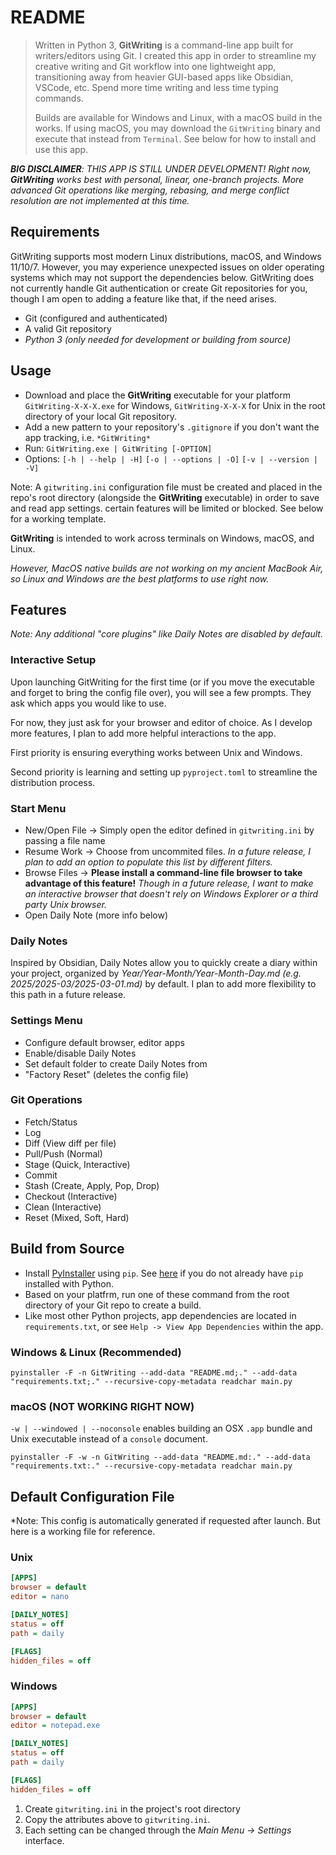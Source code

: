# README

> Written in Python 3, **GitWriting** is a command-line app built for writers/editors using Git. I created this app in order to streamline my creative writing and Git workflow into one lightweight app, transitioning away from heavier GUI-based apps like Obsidian, VSCode, etc. Spend more time writing and less time typing commands.
>
> Builds are available for Windows and Linux, with a macOS build in the works. If using macOS, you may download the `GitWriting` binary and execute that instead from `Terminal`. See below for how to install and use this app.

***BIG DISCLAIMER**: THIS APP IS STILL UNDER DEVELOPMENT! Right now, **GitWriting** works best with personal, linear, one-branch projects. More advanced Git operations like merging, rebasing, and merge conflict resolution are not implemented at this time.*

## Requirements

GitWriting supports most modern Linux distributions, macOS, and Windows 11/10/7. However, you may experience unexpected issues on older operating systems which may not support the dependencies below. GitWriting does not currently handle Git authentication or create Git repositories for you, though I am open to adding a feature like that, if the need arises.

- Git (configured and authenticated)
- A valid Git repository
- *Python 3 (only needed for development or building from source)*

## Usage

- Download and place the **GitWriting** executable for your platform `GitWriting-X-X-X.exe` for Windows, `GitWriting-X-X-X` for Unix in the root directory of your local Git repository.
- Add a new pattern to your repository's `.gitignore` if you don't want the app tracking, i.e. `*GitWriting*`
- Run: `GitWriting.exe | GitWriting [-OPTION]`
- Options: `[-h | --help | -H]` `[-o | --options | -O]` `[-v | --version | -V]`

Note: A `gitwriting.ini` configuration file must be created and placed in the repo's root directory (alongside the **GitWriting** executable) in order to save and read app settings. certain features will be limited or blocked. See below for a working template.

**GitWriting** is intended to work across terminals on Windows, macOS, and Linux.

*However, MacOS native builds are not working on my ancient MacBook Air, so Linux and Windows are the best platforms to use right now.*

## Features

*Note: Any additional "core plugins" like Daily Notes are disabled by default.*

### Interactive Setup

Upon launching GitWriting for the first time (or if you move the executable and forget to bring the config file over), you will see a few prompts. They ask which apps you would like to use.

For now, they just ask for your browser and editor of choice. As I develop more features, I plan to add more helpful interactions to the app.

First priority is ensuring everything works between Unix and Windows.

Second priority is learning and setting up `pyproject.toml` to streamline the distribution process.

### Start Menu

- New/Open File -> Simply open the editor defined in `gitwriting.ini` by passing a file name
- Resume Work -> Choose from uncommited files. *In a future release, I plan to add an option to populate this list by different filters.*
- Browse Files -> **Please install a command-line file browser to take advantage of this feature!** *Though in a future release, I want to make an interactive browser that doesn't rely on Windows Explorer or a third party Unix browser.*
- Open Daily Note (more info below)

### Daily Notes

Inspired by Obsidian, Daily Notes allow you to quickly create a diary within your project, organized by *Year/Year-Month/Year-Month-Day.md (e.g. 2025/2025-03/2025-03-01.md)* by default. I plan to add more flexibility to this path in a future release.

### Settings Menu

- Configure default browser, editor apps
- Enable/disable Daily Notes
- Set default folder to create Daily Notes from
- "Factory Reset" (deletes the config file)

### Git Operations

- Fetch/Status
- Log
- Diff (View diff per file)
- Pull/Push (Normal)
- Stage (Quick, Interactive)
- Commit
- Stash (Create, Apply, Pop, Drop)
- Checkout (Interactive)
- Clean (Interactive)
- Reset (Mixed, Soft, Hard)

## Build from Source

- Install [PyInstaller](https://pyinstaller.org/en/stable/) using `pip`. See [here](https://pip.pypa.io/en/stable/installation/) if you do not already have `pip` installed with Python.
- Based on your platfrm, run one of these command from the root directory of your Git repo to create a build.
- Like most other Python projects, app dependencies are located in `requirements.txt`, or see `Help -> View App Dependencies` within the app.

### Windows & Linux (Recommended)

`pyinstaller -F -n GitWriting --add-data "README.md;." --add-data "requirements.txt;." --recursive-copy-metadata readchar main.py`

### macOS (NOT WORKING RIGHT NOW)

`-w | --windowed | --noconsole` enables building an OSX `.app` bundle and Unix executable instead of a `console` document.

`pyinstaller -F -w -n GitWriting --add-data "README.md:." --add-data "requirements.txt:." --recursive-copy-metadata readchar main.py`

## Default Configuration File

*Note: This config is automatically generated if requested after launch. But here is a working file for reference.

### Unix

```ini
[APPS]
browser = default
editor = nano

[DAILY_NOTES]
status = off
path = daily

[FLAGS] 
hidden_files = off
```

### Windows

```ini
[APPS]
browser = default
editor = notepad.exe

[DAILY_NOTES]
status = off
path = daily

[FLAGS] 
hidden_files = off
```

1. Create `gitwriting.ini` in the project's root directory
2. Copy the attributes above to `gitwriting.ini`.
3. Each setting can be changed through the *Main Menu -> Settings* interface.
